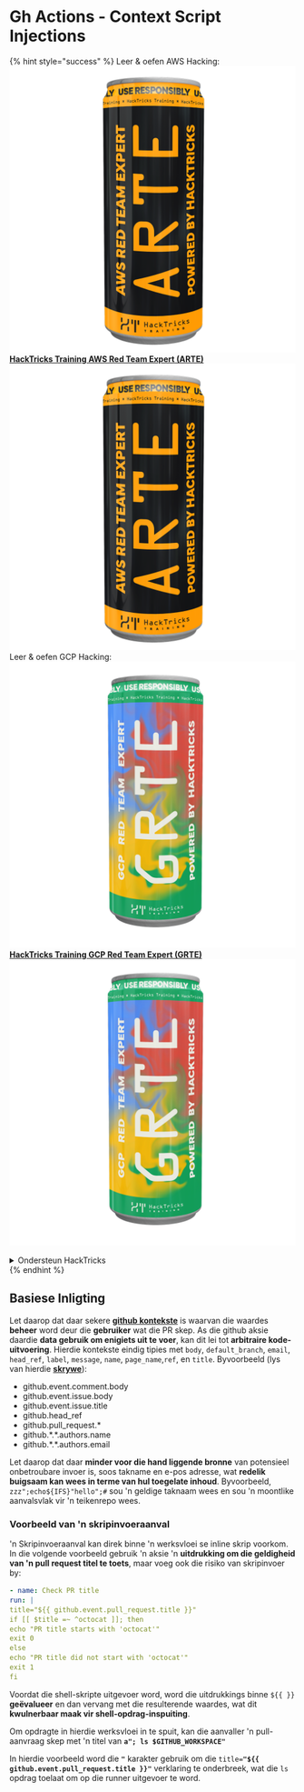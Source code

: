 # Gh Actions - Context Script Injections

{% hint style="success" %}
Leer & oefen AWS Hacking:<img src="../../../.gitbook/assets/image (1).png" alt="" data-size="line">[**HackTricks Training AWS Red Team Expert (ARTE)**](https://training.hacktricks.xyz/courses/arte)<img src="../../../.gitbook/assets/image (1).png" alt="" data-size="line">\
Leer & oefen GCP Hacking: <img src="../../../.gitbook/assets/image (2).png" alt="" data-size="line">[**HackTricks Training GCP Red Team Expert (GRTE)**<img src="../../../.gitbook/assets/image (2).png" alt="" data-size="line">](https://training.hacktricks.xyz/courses/grte)

<details>

<summary>Ondersteun HackTricks</summary>

* Kyk na die [**subskripsie planne**](https://github.com/sponsors/carlospolop)!
* **Sluit aan by die** 💬 [**Discord groep**](https://discord.gg/hRep4RUj7f) of die [**telegram groep**](https://t.me/peass) of **volg** ons op **Twitter** 🐦 [**@hacktricks\_live**](https://twitter.com/hacktricks\_live)**.**
* **Deel hacking truuks deur PR's in te dien na die** [**HackTricks**](https://github.com/carlospolop/hacktricks) en [**HackTricks Cloud**](https://github.com/carlospolop/hacktricks-cloud) github repos.

</details>
{% endhint %}

## Basiese Inligting

Let daarop dat daar sekere [**github kontekste**](https://docs.github.com/en/actions/reference/context-and-expression-syntax-for-github-actions#github-context) is waarvan die waardes **beheer** word deur die **gebruiker** wat die PR skep. As die github aksie daardie **data gebruik om enigiets uit te voer**, kan dit lei tot **arbitraire kode-uitvoering**. Hierdie kontekste eindig tipies met `body`, `default_branch`, `email`, `head_ref`, `label`, `message`, `name`, `page_name`,`ref`, en `title`. Byvoorbeeld (lys van hierdie [**skrywe**](https://medium.com/tinder/exploiting-github-actions-on-open-source-projects-5d93936d189f)):

* github.event.comment.body
* github.event.issue.body
* github.event.issue.title
* github.head\_ref
* github.pull\_request.\*
* github.\*.\*.authors.name
* github.\*.\*.authors.email

Let daarop dat daar **minder voor die hand liggende bronne** van potensieel onbetroubare invoer is, soos takname en e-pos adresse, wat **redelik buigsaam kan wees in terme van hul toegelate inhoud**. Byvoorbeeld, `zzz";echo${IFS}"hello";#` sou 'n geldige taknaam wees en sou 'n moontlike aanvalsvlak vir 'n teikenrepo wees.

### Voorbeeld van 'n skripinvoeraanval <a href="#example-of-a-script-injection-attack" id="example-of-a-script-injection-attack"></a>

'n Skripinvoeraanval kan direk binne 'n werksvloei se inline skrip voorkom. In die volgende voorbeeld gebruik 'n aksie 'n **uitdrukking om die geldigheid van 'n pull request titel te toets**, maar voeg ook die risiko van skripinvoer by:
```yaml
- name: Check PR title
run: |
title="${{ github.event.pull_request.title }}"
if [[ $title =~ ^octocat ]]; then
echo "PR title starts with 'octocat'"
exit 0
else
echo "PR title did not start with 'octocat'"
exit 1
fi
```
Voordat die shell-skripte uitgevoer word, word die uitdrukkings binne `${{ }}` **geëvalueer** en dan vervang met die resulterende waardes, wat dit **kwulnerbaar maak vir shell-opdrag-inspuiting**.

Om opdragte in hierdie werksvloei in te spuit, kan die aanvaller 'n pull-aanvraag skep met 'n titel van **`a"; ls $GITHUB_WORKSPACE"`**

In hierdie voorbeeld word die **`"`** karakter gebruik om die `title=`**`"${{ github.event.pull_request.title }}"`** verklaring te onderbreek, wat die `ls` opdrag toelaat om op die runner uitgevoer te word.
